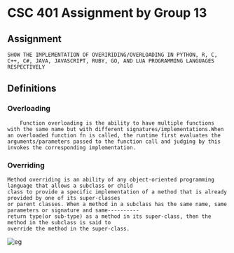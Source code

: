 # CSC 401 Assignment by Group 13 

## Assignment
    SHOW THE IMPLEMENTATION OF OVERIRIDING/OVERLOADING IN PYTHON, R, C, C++, C#, JAVA, JAVASCRIPT, RUBY, GO, AND LUA PROGRAMMING LANGUAGES RESPECTIVELY


## Definitions

### Overloading
```
    Function overloading is the ability to have multiple functions with the same name but with different signatures/implementations.When an overloaded function fn is called, the runtime first evaluates the arguments/parameters passed to the function call and judging by this invokes the corresponding implementation.
```

### Overriding
```
Method overriding is an ability of any object-oriented programming language that allows a subclass or child
class to provide a specific implementation of a method that is already provided by one of its super-classes
or parent classes. When a method in a subclass has the same name, same parameters or signature and same----------
return type(or sub-type) as a method in its super-class, then the method in the subclass is said to 
override the method in the super-class.
```

![eg](https://media.geeksforgeeks.org/wp-content/uploads/20200114114917/overriding-in-python.png)